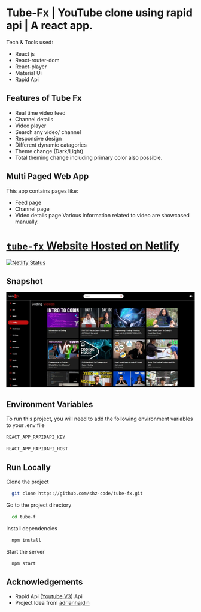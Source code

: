 # Tube-Fx | YouTube clone using rapid api | A react app.

Tech & Tools used:

- React js
- React-router-dom
- React-player
- Material Ui
- Rapid Api

## Features of Tube Fx

- Real time video feed
- Channel details
- Video player
- Search any video/ channel
- Responsive design
- Different dynamic catagories
- Theme change (Dark/Light)
- Total theming change including primary color also possible.

## Multi Paged Web App

This app contains pages like:

- Feed page
- Channel page
- Video details page
  Various information related to video are showcased manually.

# [`tube-fx` Website Hosted on Netlify](https://tube-fx.netlify.app)

[![Netlify Status](https://api.netlify.com/api/v1/badges/8a105e69-e428-4de5-97e8-b82957984cfc/deploy-status)](https://app.netlify.com/sites/tube-fx/deploys)

## Snapshot

![Tube-FX](./src/assets/img/website-preview.jpeg)

## Environment Variables

To run this project, you will need to add the following environment variables to your .env file

`REACT_APP_RAPIDAPI_KEY`

`REACT_APP_RAPIDAPI_HOST`

## Run Locally

Clone the project

```bash
  git clone https://github.com/shz-code/tube-fx.git
```

Go to the project directory

```bash
  cd tube-f
```

Install dependencies

```bash
  npm install
```

Start the server

```bash
  npm start
```

## Acknowledgements

- Rapid Api ([Youtube V3](https://rapidapi.com/ytdlfree/api/youtube-v31/)) Api
- Project Idea from [adrianhajdin](https://github.com/adrianhajdin)
